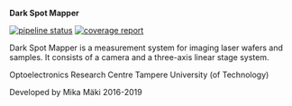**Dark Spot Mapper**

[![pipeline status](https://gitlab.com/AgenttiX/vxl-dark-spot-mapper/badges/master/pipeline.svg)](https://gitlab.com/AgenttiX/vxl-dark-spot-mapper/commits/master)
[![coverage report](https://gitlab.com/AgenttiX/vxl-dark-spot-mapper/badges/master/coverage.svg)](https://gitlab.com/AgenttiX/vxl-dark-spot-mapper/commits/master)

Dark Spot Mapper is a measurement system for imaging laser wafers and samples.
It consists of a camera and a three-axis linear stage system.

Optoelectronics Research Centre
Tampere University (of Technology)

Developed by Mika Mäki 2016-2019
